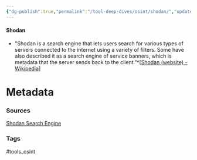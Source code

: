 ```yaml
---
{"dg-publish":true,"permalink":"/tool-deep-dives/osint/shodan/","updated":"2024-04-29T16:45:23.000-07:00"}
---
```


#### Shodan
- "Shodan is a search engine that lets users search for various types of servers connected to the internet using a variety of filters. Some have also described it as a search engine of service banners, which is metadata that the server sends back to the client."^[[Shodan (website) - Wikipedia](https://en.wikipedia.org/wiki/Shodan_(website))]






# Metadata

### Sources
[Shodan Search Engine](https://www.shodan.io/)
### Tags
#tools_osint 